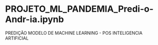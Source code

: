 # PROJETO_ML_PANDEMIA_Predi-o-Andr-ia.ipynb
PREDIÇÃO MODELO DE MACHINE LEARNING - POS INTELIGENCIA ARTIFICIAL
